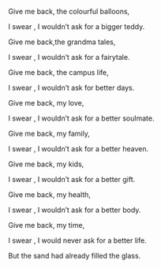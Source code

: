 Give me back, the colourful balloons,

I swear , I wouldn’t ask for a bigger teddy.

Give me back,the grandma tales,

I swear , I wouldn’t ask for a fairytale.

Give me back, the campus life,

I swear , I wouldn’t ask for better days.

Give me back, my love,

I swear , I wouldn’t ask for a better soulmate.

Give me back, my family,

I swear , I wouldn’t ask for a better heaven.

Give me back, my kids,

I swear , I wouldn’t ask for a better gift.

Give me back, my health,

I swear , I wouldn’t ask for a better body.

Give me back, my time,

I swear , I would never ask for a better life.

But the sand had already filled the glass.
